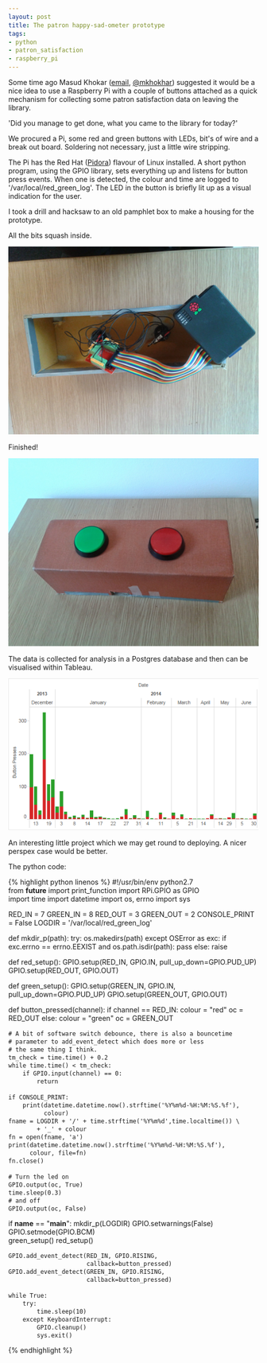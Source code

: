 ```yaml
---
layout: post
title: The patron happy-sad-ometer prototype
tags:
- python
- patron_satisfaction
- raspberry_pi
---
```


Some time ago Masud Khokar 
([email](mailto:masud.khokar"), [@mkhokhar](https://twitter.com/mkhokhar))
suggested it would be a nice idea to 
use a Raspberry Pi with a couple of buttons attached as a quick mechanism
for collecting some patron satisfaction data on leaving the library.

'Did you manage to get done, what you came to the library for today?'

We procured a Pi, some red and green buttons with LEDs, bit's of wire and 
a break out board. Soldering not necessary, just a little wire stripping.

<!--more-->

The Pi has the Red Hat ([Pidora](http://pidora.ca)) 
flavour of Linux installed. A short python program,
using the GPIO library, sets everything up and listens for button
press events. When one is detected, the colour and time are logged to
'/var/local/red_green_log'. The LED in the button is briefly lit up as
a visual indication for the user.

I took a drill and hacksaw to an old pamphlet box to make a housing for
the prototype.

All the bits squash inside.

![The innards](/public/images/hsom_innards.jpg)

Finished!

![Finshed](/public/images/hsom.jpg)

The data is collected for analysis in a Postgres database and then 
can be visualised within Tableau.

![tableau analysis](/public/images/hsom_tableau.png)

An interesting little project which we may get round to deploying. 
A  nicer perspex case would be better.

The python code:

{% highlight python linenos %}
#!/usr/bin/env python2.7  
from __future__ import print_function
import RPi.GPIO as GPIO  
import time
import datetime
import os, errno
import sys


RED_IN = 7
GREEN_IN = 8
RED_OUT = 3
GREEN_OUT = 2
CONSOLE_PRINT = False
LOGDIR = '/var/local/red_green_log'


def mkdir_p(path):
    try:
        os.makedirs(path)
    except OSError as exc:
        if exc.errno == errno.EEXIST and os.path.isdir(path):
            pass
        else: raise


def red_setup():
    GPIO.setup(RED_IN, GPIO.IN,
               pull_up_down=GPIO.PUD_UP)
    GPIO.setup(RED_OUT, GPIO.OUT)  


def green_setup():
    GPIO.setup(GREEN_IN, GPIO.IN,
               pull_up_down=GPIO.PUD_UP)
    GPIO.setup(GREEN_OUT, GPIO.OUT)  


def button_pressed(channel):
    if channel == RED_IN:
        colour = "red"
        oc = RED_OUT
    else:
        colour = "green"
        oc = GREEN_OUT

    # A bit of software switch debounce, there is also a bouncetime
    # parameter to add_event_detect which does more or less
    # the same thing I think.
    tm_check = time.time() + 0.2
    while time.time() < tm_check:
        if GPIO.input(channel) == 0:
            return

    if CONSOLE_PRINT:
        print(datetime.datetime.now().strftime('%Y%m%d-%H:%M:%S.%f'),
              colour)
    fname = LOGDIR + '/' + time.strftime('%Y%m%d',time.localtime()) \
            + '_' + colour
    fn = open(fname, 'a')
    print(datetime.datetime.now().strftime('%Y%m%d-%H:%M:%S.%f'),
          colour, file=fn)
    fn.close()

    # Turn the led on
    GPIO.output(oc, True)
    time.sleep(0.3)
    # and off
    GPIO.output(oc, False)


if __name__ == "__main__":
    mkdir_p(LOGDIR)
    GPIO.setwarnings(False)
    GPIO.setmode(GPIO.BCM)  
    green_setup()
    red_setup()

    GPIO.add_event_detect(RED_IN, GPIO.RISING,
                          callback=button_pressed)
    GPIO.add_event_detect(GREEN_IN, GPIO.RISING,
                          callback=button_pressed)

    while True:
        try:  
            time.sleep(10)
        except KeyboardInterrupt:  
            GPIO.cleanup()
            sys.exit()
{% endhighlight %}


